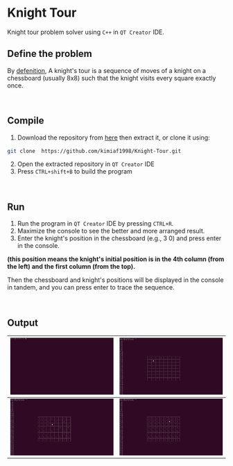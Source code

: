 # Knight Tour 
Knight tour problem solver using `C++` in `QT Creator` IDE.

## Define the problem
By [defenition](https://en.wikipedia.org/wiki/Knight%27s_tour), A knight's tour is a sequence of moves of a knight on a chessboard (usually 8x8) such that the knight visits every square exactly once. 

<br/>

## Compile
1. Download the repository from [here](https://github.com/kimiaf1998/Knight-Tour/archive/refs/heads/master.zip " this link") then extract it, or clone it using:
```bash
git clone  https://github.com/kimiaf1998/Knight-Tour.git
```

2. Open the extracted repository in `QT Creator` IDE
3. Press `CTRL+shift+B` to build the program

<br/>

## Run
1. Run the program in `QT Creator` IDE by pressing `CTRL+R`.
2. Maximize the console to see the better and more arranged result.  
3. Enter the knight's position in the chessboard (e.g., 3 0) and press enter in the console. 

**(this position means the knight's initial position is in the 4th column (from the left) and the first column (from the top).**

Then the chessboard and knight's positions will be displayed in the console in tandem, and you can press enter to trace the sequence.

<br/>

## Output
|  ![screen 1](https://github.com/kimiaf1998/Knight-Tour/blob/master/output/screen%201.png "screen 1") |  ![screen 2](https://github.com/kimiaf1998/Knight-Tour/blob/master/output/screen%202.png "screen 2") |
| ------------ | ------------ |
|  ![screen 3](https://github.com/kimiaf1998/Knight-Tour/blob/master/output/screen%203.png "screen 3") | ![screen 4](https://github.com/kimiaf1998/Knight-Tour/blob/master/output/screen%204.png "screen 4")  |
